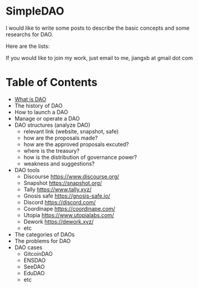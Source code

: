 # SimpleDAO

I would like to write some posts to describe the basic concepts and some researchs for DAO.

Here are the lists:

If you would like to join my work, just email to me, jiangxb at gmail dot com

# Table of Contents

- [What is DAO](https://mirror.xyz/bobjiang.eth/dWOoDJGp7TKmLrAFO85ld9yAyJF8iRfafgrdHx162Cc)
- The history of DAO
- How to launch a DAO
- Manage or operate a DAO
- DAO structures (analyze DAO)
  - relevant link (website, snapshot, safe)
  - how are the proposals made?
  - how are the approved proposals excuted?
  - where is the treasury?
  - how is the distribution of governance power?
  - weakness and suggestions?
- DAO tools
  - Discourse https://www.discourse.org/
  - Snapshot https://snapshot.org/
  - Tally https://www.tally.xyz/
  - Gnosis safe https://gnosis-safe.io/
  - Discord https://discord.com/
  - Coordinape https://coordinape.com/
  - Utopia https://www.utopialabs.com/
  - Dework https://dework.xyz/
  - etc
- The categories of DAOs
- The problems for DAO
- DAO cases
  - GitcoinDAO
  - ENSDAO
  - SeeDAO
  - EduDAO
  - etc
